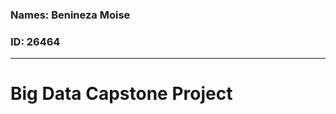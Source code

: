 ### Names: Benineza Moise 
### ID: 26464

-----------------------------
# Big Data Capstone Project


